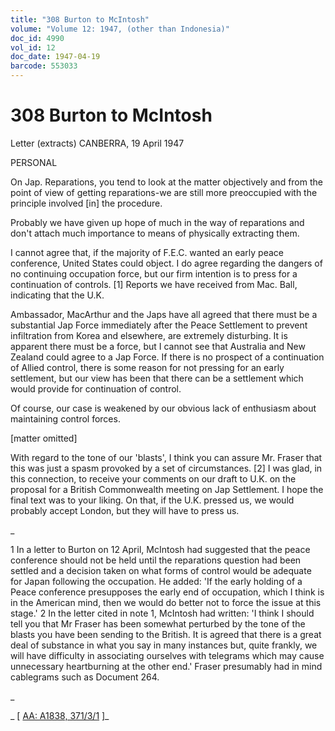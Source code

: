 ```yaml
---
title: "308 Burton to McIntosh"
volume: "Volume 12: 1947, (other than Indonesia)"
doc_id: 4990
vol_id: 12
doc_date: 1947-04-19
barcode: 553033
---
```


# 308 Burton to McIntosh

Letter (extracts) CANBERRA, 19 April 1947

PERSONAL

On Jap. Reparations, you tend to look at the matter objectively and from the point of view of getting reparations-we are still more preoccupied with the principle involved [in] the procedure.

Probably we have given up hope of much in the way of reparations and don't attach much importance to means of physically extracting them.

I cannot agree that, if the majority of F.E.C. wanted an early peace conference, United States could object. I do agree regarding the dangers of no continuing occupation force, but our firm intention is to press for a continuation of controls. [1] Reports we have received from Mac. Ball, indicating that the U.K.

Ambassador, MacArthur and the Japs have all agreed that there must be a substantial Jap Force immediately after the Peace Settlement to prevent infiltration from Korea and elsewhere, are extremely disturbing. It is apparent there must be a force, but I cannot see that Australia and New Zealand could agree to a Jap Force. If there is no prospect of a continuation of Allied control, there is some reason for not pressing for an early settlement, but our view has been that there can be a settlement which would provide for continuation of control.

Of course, our case is weakened by our obvious lack of enthusiasm about maintaining control forces.

[matter omitted]

With regard to the tone of our 'blasts', I think you can assure Mr. Fraser that this was just a spasm provoked by a set of circumstances. [2] I was glad, in this connection, to receive your comments on our draft to U.K. on the proposal for a British Commonwealth meeting on Jap Settlement. I hope the final text was to your liking. On that, if the U.K. pressed us, we would probably accept London, but they will have to press us.

_

1 In a letter to Burton on 12 April, McIntosh had suggested that the peace conference should not be held until the reparations question had been settled and a decision taken on what forms of control would be adequate for Japan following the occupation. He added: 'If the early holding of a Peace conference presupposes the early end of occupation, which I think is in the American mind, then we would do better not to force the issue at this stage.' 2 In the letter cited in note 1, McIntosh had written: 'I think I should tell you that Mr Fraser has been somewhat perturbed by the tone of the blasts you have been sending to the British. It is agreed that there is a great deal of substance in what you say in many instances but, quite frankly, we will have difficulty in associating ourselves with telegrams which may cause unnecessary heartburning at the other end.' Fraser presumably had in mind cablegrams such as Document 264.

_

_ [ [AA: A1838, 371/3/1](http://www.naa.gov.au/cgi-bin/Search?O=I&Number=553033) ]_
